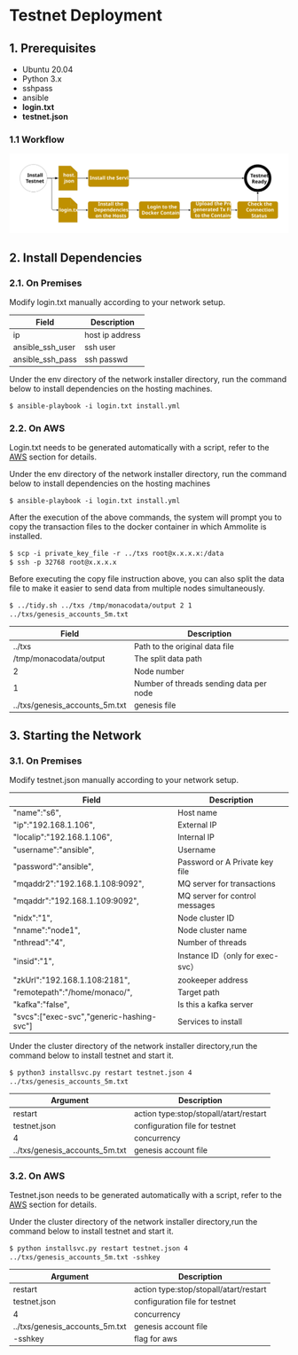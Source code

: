 # Testnet Deployment

## 1. Prerequisites

- Ubuntu 20.04
- Python 3.x
- sshpass
- ansible
- **login.txt**
- **testnet.json**

### 1.1 Workflow

![alt text](/img/install-services.svg)

## 2. Install Dependencies

### 2.1. On Premises

Modify login.txt manually according to your network setup.

| Field            | Description     |
| ---------------- | --------------- |
| ip               | host ip address |
| ansible_ssh_user | ssh user        |
| ansible_ssh_pass | ssh passwd      |

Under the env directory of the network installer directory, run the command below to install dependencies on the hosting machines.

```shell
$ ansible-playbook -i login.txt install.yml
```

### 2.2. On AWS

Login.txt needs to be generated automatically with a script, refer to the [AWS](https://github.com/arcology/aws-ansible) section for details.

Under the env directory of the network installer directory, run the command below to install dependencies on the hosting machines

```shell
$ ansible-playbook -i login.txt install.yml
```

After the execution of the above commands, the system will prompt you to copy the transaction files to the docker container in which Ammolite is installed.

```shell
$ scp -i private_key_file -r ../txs root@x.x.x.x:/data
$ ssh -p 32768 root@x.x.x.x
```

Before executing the copy file instruction above, you can also split the data file to make it easier to send data from multiple nodes simultaneously.

```shell
$ ../tidy.sh ../txs /tmp/monacodata/output 2 1 ../txs/genesis_accounts_5m.txt
```

| Field                          | Description                             |
| ------------------------------ | --------------------------------------- |
| ../txs                         | Path to the original data file          |
| /tmp/monacodata/output         | The split data path                     |
| 2                              | Node number                             |
| 1                              | Number of threads sending data per node |
| ../txs/genesis_accounts_5m.txt | genesis file                            |



## 3. Starting the Network

### 3.1. On Premises

Modify testnet.json manually according to your network setup.

|Field| Description  |
|---|---|
|"name":"s6",						|Host name|
|"ip":"192.168.1.106",				|External IP|
|"localip":"192.168.1.106",			|Internal IP|
|"username":"ansible",				|Username|
|"password":"ansible",				|Password or A Private key file|
|"mqaddr2":"192.168.1.108:9092",	|MQ server for transactions|
|"mqaddr":"192.168.1.109:9092",		|MQ server for control messages|
|"nidx":"1",						|Node cluster ID|
|"nname":"node1",					|Node cluster name|
|"nthread":"4",						|Number of threads|
|"insid":"1",						|Instance ID（only for exec-svc）|
|"zkUrl":"192.168.1.108:2181",		|zookeeper address|
|"remotepath":"/home/monaco/",		|Target path|
|"kafka":"false",					|Is this a kafka server|
|"svcs":["exec-svc","generic-hashing-svc"] |Services to install|

Under the cluster directory of the network installer directory,run the command below to install testnet and start it.

```shell
$ python3 installsvc.py restart testnet.json 4 ../txs/genesis_accounts_5m.txt
```

| Argument                   | Description                            |
| -------------------------- | -------------------------------------- |
| restart                    | action type:stop/stopall/atart/restart |
| testnet.json               | configuration file for testnet         |
| 4                          | concurrency                            |
| ../txs/genesis_accounts_5m.txt | genesis account file                   |

### 3.2. On AWS

Testnet.json needs to be generated automatically with a script, refer to the [AWS](https://github.com/arcology/aws-ansible) section for details.

Under the cluster directory of the network installer directory,run the command below to install testnet and start it.

```shell
$ python installsvc.py restart testnet.json 4 ../txs/genesis_accounts_5m.txt -sshkey
```

| Argument                   | Description                            |
| -------------------------- | -------------------------------------- |
| restart                    | action type:stop/stopall/atart/restart |
| testnet.json               | configuration file for testnet         |
| 4                          | concurrency                            |
| ../txs/genesis_accounts_5m.txt | genesis account file                   |
| -sshkey                    | flag for aws                           |

